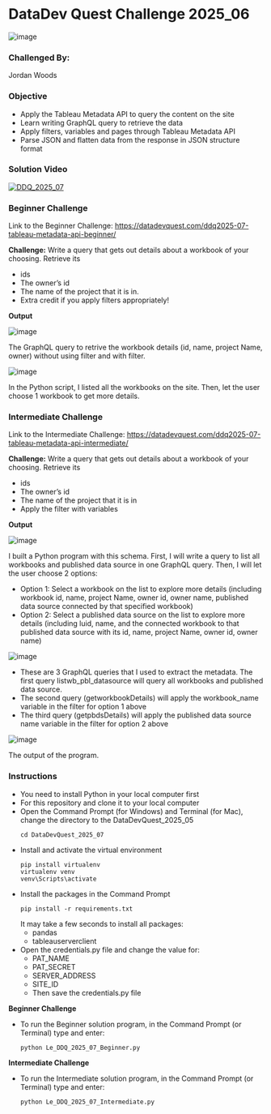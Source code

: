 # DataDev Quest Challenge 2025_06

![image](https://github.com/le-luu/DataDevQuest_2025_03/blob/main/img/logo.svg)

### Challenged By: 
Jordan Woods

### Objective
- Apply the Tableau Metadata API to query the content on the site
- Learn writing GraphQL query to retrieve the data
- Apply filters, variables and pages through Tableau Metadata API
- Parse JSON and flatten data from the response in JSON structure format

### Solution Video
[![DDQ_2025_07](https://img.youtube.com/vi/XnwSVBBIcHU/0.jpg)](https://www.youtube.com/watch?v=XnwSVBBIcHU)

### Beginner Challenge
Link to the Beginner Challenge: https://datadevquest.com/ddq2025-07-tableau-metadata-api-beginner/

**Challenge:**
Write a query that gets out details about a workbook of your choosing. Retrieve its 
- ids
- The owner’s id
- The name of the project that it is in.
- Extra credit if you apply filters appropriately!

**Output**

![image](https://github.com/le-luu/DataDevQuest_2025_07/blob/main/img/beginner_graphql_query.png)

The GraphQL query to retrive the workbook details (id, name, project Name, owner) without using filter and with filter.

![image](https://github.com/le-luu/DataDevQuest_2025_07/blob/main/img/output_beginner_ddq_2025_07.png)

In the Python script, I listed all the workbooks on the site. Then, let the user choose 1 workbook to get more details.

### Intermediate Challenge
Link to the Intermediate Challenge: https://datadevquest.com/ddq2025-07-tableau-metadata-api-intermediate/

**Challenge:**
Write a query that gets out details about a workbook of your choosing. Retrieve its 
- ids
- The owner’s id
- The name of the project that it is in
- Apply the filter with variables

**Output**

![image](https://github.com/le-luu/DataDevQuest_2025_07/blob/main/img/Intermediate_schema.png)

I built a Python program with this schema. First, I will write a query to list all workbooks and published data source in one GraphQL query. Then, I will let the user choose 2 options:
- Option 1: Select a workbook on the list to explore more details (including workbook id, name, project Name, owner id, owner name, published data source connected by that specified workbook)
- Option 2: Select a published data source on the list to explore more details (including luid, name, and the connected workbook to that published data source with its id, name, project Name, owner id, owner name)

![image](https://github.com/le-luu/DataDevQuest_2025_07/blob/main/img/intermediate_graphql_query.png)

- These are 3 GraphQL queries that I used to extract the metadata. The first query listwb_pbl_datasource will query all workbooks and published data source.
- The second query (getworkbookDetails) will apply the workbook_name variable in the filter for option 1 above
- The third query (getpbdsDetails) will apply the published data source name variable in the filter for option 2 above

![image](https://github.com/le-luu/DataDevQuest_2025_07/blob/main/img/output_intermediate_ddq_2025_07.png)

The output of the program.

### Instructions
- You need to install Python in your local computer first
- For this repository and clone it to your local computer
- Open the Command Prompt (for Windows) and Terminal (for Mac), change the directory to the DataDevQuest_2025_05
    ```
    cd DataDevQuest_2025_07
    ```
- Install and activate the virtual environment
    ```
    pip install virtualenv
    virtualenv venv
    venv\Scripts\activate
    ```    
- Install the packages in the Command Prompt
    ```
    pip install -r requirements.txt
    ```
    It may take a few seconds to install all packages:
    - pandas
    - tableauserverclient
- Open the credentials.py file and change the value for:
  - PAT_NAME
  - PAT_SECRET
  - SERVER_ADDRESS
  - SITE_ID
  - Then save the credentials.py file

**Beginner Challenge**
  
- To run the Beginner solution program, in the Command Prompt (or Terminal) type and enter:
    ```
    python Le_DDQ_2025_07_Beginner.py
    ```
**Intermediate Challenge**

- To run the Intermediate solution program, in the Command Prompt (or Terminal) type and enter:
    ```
    python Le_DDQ_2025_07_Intermediate.py
    ```
